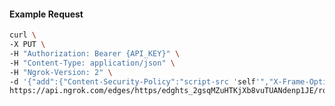 <!-- Code generated for API Clients. DO NOT EDIT. -->

#### Example Request

```bash
curl \
-X PUT \
-H "Authorization: Bearer {API_KEY}" \
-H "Content-Type: application/json" \
-H "Ngrok-Version: 2" \
-d '{"add":{"Content-Security-Policy":"script-src 'self'","X-Frame-Options":"DENY"},"enabled":true}' \
https://api.ngrok.com/edges/https/edghts_2gsqMZuHTKjXb8vuTUANdenp1JE/routes/edghtsrt_2gsqMaDhLhf0piXO3qgTMflnZSQ/response_headers
```
